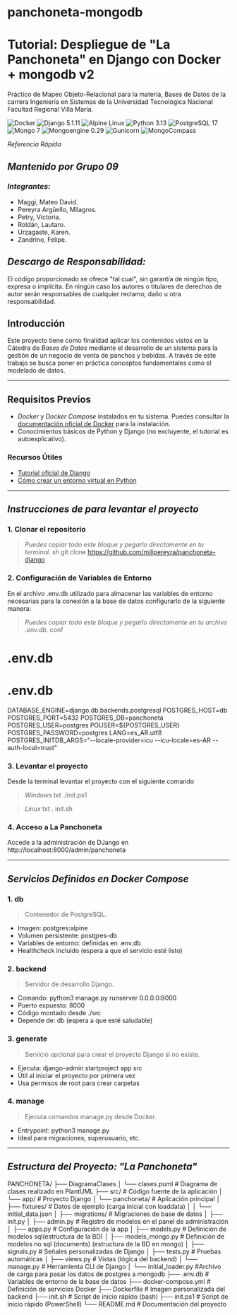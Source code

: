# panchoneta-mongodb

# Tutorial: Despliegue de "La Panchoneta" en Django con Docker + mongodb v2
Práctico de Mapeo Objeto-Relacional para la materia, Bases de Datos de la carrera Ingeniería en Sistemas de la Universidad Tecnológica Nacional Facultad Regional Villa María.

![Docker](https://img.shields.io/badge/Docker-2496ED?style=for-the-badge&logo=docker&logoColor=white)
![Django 5.1.11](https://img.shields.io/badge/Django%205.1.11-092E20?style=for-the-badge&logo=django&logoColor=white)
![Alpine Linux](https://img.shields.io/badge/Alpine_Linux-0D597F?style=for-the-badge&logo=alpine-linux&logoColor=white)
![Python 3.13](https://img.shields.io/badge/Python%203.13-3776AB?style=for-the-badge&logo=python&logoColor=white)
![PostgreSQL 17](https://img.shields.io/badge/PostgreSQL%2017-336791?style=for-the-badge&logo=postgresql&logoColor=white)
![Mongo 7](https://img.shields.io/badge/MongoDB%207-47A248?style=for-the-badge&logo=mongodb&logoColor=white)
![Mongoengine 0.29](https://img.shields.io/badge/MongoEngine%200.29-4FAA41?style=for-the-badge&logo=python&logoColor=white)
![Gunicorn](https://img.shields.io/badge/Gunicorn-499848?style=for-the-badge&logo=gunicorn&logoColor=white)
![MongoCompass](https://img.shields.io/badge/MongoDB%20Compass-47A248?style=for-the-badge&logo=mongodb&logoColor=white)


*Referencia Rápida*

## *Mantenido por Grupo 09*
### *Integrantes:*
- Maggi, Mateo David.
- Pereyra Argüello, Milagros.
- Petry, Victoria.
- Roldán, Lautaro.
- Urzagaste, Karen.
- Zandrino, Felipe.

## *Descargo de Responsabilidad:*
El código proporcionado se ofrece "tal cual", sin garantía de ningún tipo, expresa o implícita. En ningún caso los autores o titulares de derechos de autor serán responsables de cualquier reclamo, daño u otra responsabilidad.

## Introducción
Este proyecto tiene como finalidad aplicar los contenidos vistos en la Cátedra de *Bases de Datos* mediante el desarrollo de un sistema para la gestión de un negocio de venta de panchos y bebidas. A través de este trabajo se busca poner en práctica conceptos fundamentales como el modelado de datos.

---

## Requisitos Previos
- *Docker* y *Docker Compose* instalados en tu sistema. Puedes consultar la [documentación oficial de Docker](https://docs.docker.com/get-docker/) para la instalación.
- Conocimientos básicos de Python y Django (no excluyente, el tutorial es autoexplicativo).

### Recursos Útiles
- [Tutorial oficial de Django](https://docs.djangoproject.com/en/2.0/intro/tutorial01/)
- [Cómo crear un entorno virtual en Python](https://docs.djangoproject.com/en/2.0/intro/contributing/)

---
## *Instrucciones de para levantar el proyecto*

### 1. Clonar el repositorio
> *Puedes copiar todo este bloque y pegarlo directamente en tu terminal.*
sh
git clone https://github.com/milipereyra/panchoneta-django


### 2. Configuración de Variables de Entorno
En el archivo .env.db utilizado para almacenar las variables de entorno necesarias para la conexión a la base de datos configurarlo de la siguiente manera:

> *Puedes copiar todo este bloque y pegarlo directamente en tu archivo .env.db.*
conf
# .env.db
# .env.db
DATABASE_ENGINE=django.db.backends.postgresql
POSTGRES_HOST=db
POSTGRES_PORT=5432
POSTGRES_DB=panchoneta
POSTGRES_USER=postgres
PGUSER=${POSTGRES_USER}
POSTGRES_PASSWORD=postgres
LANG=es_AR.utf8
POSTGRES_INITDB_ARGS="--locale-provider=icu --icu-locale=es-AR --auth-local=trust"


### 3. Levantar el proyecto
Desde la terminal levantar el proyecto con el siguiente comando
> *Windows*
txt
./init.ps1

> *Linux*
txt
. init.sh


### 4. Acceso a La Panchoneta
Accede a la administración de DJango en http://localhost:8000/admin/panchoneta

---

## *Servicios Definidos en Docker Compose*
### 1. db
> Contenedor de PostgreSQL.
- Imagen: postgres:alpine
- Volumen persistente: postgres-db
- Variables de entorno: definidas en .env.db
- Healthcheck incluido (espera a que el servicio esté listo)

### 2. backend
> Servidor de desarrollo Django.
- Comando: python3 manage.py runserver 0.0.0.0:8000
- Puerto expuesto: 8000
- Código montado desde ./src
- Depende de: db (espera a que esté saludable)

### 3. generate
> Servicio opcional para crear el proyecto Django si no existe.
- Ejecuta: django-admin startproject app src
- Útil al iniciar el proyecto por primera vez
- Usa permisos de root para crear carpetas

### 4. manage
> Ejecuta comandos manage.py desde Docker.
- Entrypoint: python3 manage.py
- Ideal para migraciones, superusuario, etc.



---
## *Estructura del Proyecto: "La Panchoneta"*

PANCHONETA/
├── DiagramaClases
│ └── clases.puml # Diagrama de clases realizado en PlantUML
├── src/ # Código fuente de la aplicación
│ └── app/ # Proyecto Django
│ └── panchoneta/ # Aplicación principal
│ ├── fixtures/ # Datos de ejemplo (carga inicial con loaddata)
│ │ └── initial_data.json
│ ├── migrations/ # Migraciones de base de datos
│ ├── init.py
│ ├── admin.py # Registro de modelos en el panel de administración
│ ├── apps.py # Configuración de la app
│ ├── models.py # Definición de modelos sql(estructura de la BD)
│ ├── models_mongo.py # Definición de modelos no sql (documents) (estructura de la BD en mongo)
│ ├── signals.py # Señales personalizadas de Django
│ ├── tests.py # Pruebas automáticas
│ ├── views.py # Vistas (lógica del backend)
│ └── manage.py # Herramienta CLI de Django
│ └── initial_loader.py  #Archivo de carga para pasar los datos de postgres a mongodb
├── .env.db # Variables de entorno de la base de datos
├── docker-compose.yml # Definición de servicios Docker
├── Dockerfile # Imagen personalizada del backend
├── init.sh # Script de inicio rápido (bash)
├── init.ps1 # Script de inicio rápido (PowerShell)
└── README.md # Documentación del proyecto
